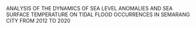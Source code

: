  ANALYSIS OF THE DYNAMICS OF SEA LEVEL ANOMALIES AND SEA SURFACE TEMPERATURE ON TIDAL FLOOD OCCURRENCES IN SEMARANG CITY FROM 2012 TO 2020

